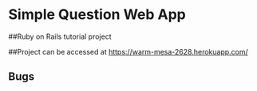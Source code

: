 Simple Question Web App
===

##Ruby on Rails tutorial project 

##Project can be accessed at https://warm-mesa-2628.herokuapp.com/

Bugs
-----


